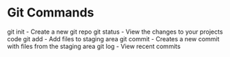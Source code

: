 # Git Commands

git init - Create a new git repo
git status - View the changes to your projects code
git add - Add files to staging area
git commit - Creates a new commit with files from the staging area
git log - View recent commits